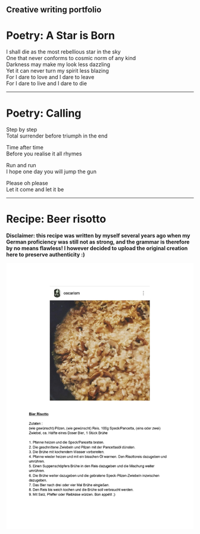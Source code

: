 ## Creative writing portfolio

# Poetry: A Star is Born

I shall die as the most rebellious star in the sky <br /> One that never conforms to cosmic norm of any kind <br /> Darkness may make my look less dazzling <br /> Yet it can never turn my spirit less blazing <br /> For I dare to love and I dare to leave <br /> For I dare to live and I dare to die

---

# Poetry: Calling

Step by step <br /> Total surrender before triumph in the end

Time after time <br /> Before you realise it all rhymes

Run and run <br /> I hope one day you will jump the gun

Please oh please <br /> Let it come and let it be

---

# Recipe: Beer risotto

**Disclaimer: this recipe was written by myself several years ago when my German proficiency was still not as strong, and the grammar is therefore by no means flawless! I however decided to upload the original creation here to preserve authenticity :)**

![Beer risotto](https://raw.githubusercontent.com/jarjayes2005/jarjayes2005.github.io/main/recipe-risotto.jpg "Yummy beer risotto!")
